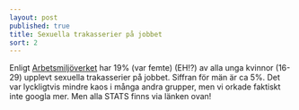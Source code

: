 ```yaml
---
layout: post
published: true
title: Sexuella trakasserier på jobbet
sort: 2
---
```



Enligt [Arbetsmiljöverket](https://www.av.se/globalassets/filer/statistik/arbetsmiljon-2015/arbetsmiljostatistik-arbetsmiljon-2015-rapport-2016-2.pdf?hl=arbetsmilj%C3%B6n%202015 "Arbetsmiljön 2015") har 19% (var femte) (EH!?) av alla unga kvinnor (16-29) upplevt sexuella trakasserier på jobbet. Siffran för män är ca 5%. Det var lyckligtvis mindre kaos i många andra grupper, men vi orkade faktiskt inte googla mer. Men alla STATS finns via länken ovan!

